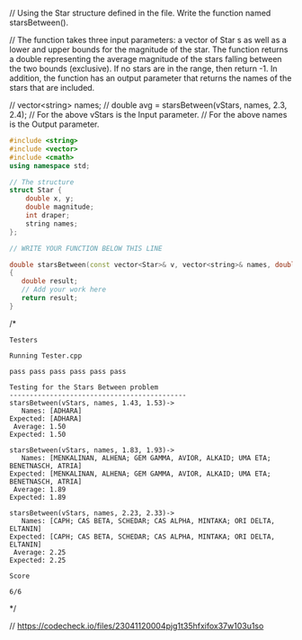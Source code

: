 // Using the Star structure defined in the file. Write the function named starsBetween().

// The function takes three input parameters: a vector of Star s as well as a lower and upper bounds for the magnitude of the star. The function returns a double representing the average magnitude of the stars falling between the two bounds (exclusive). If no stars are in the range, then return -1. In addition, the function has an output parameter that returns the names of the stars that are included.

// vector\<string\> names;
// double avg = starsBetween(vStars, names, 2.3, 2.4);
// For the above vStars is the Input parameter.
// For the above names is the Output parameter.

```cpp
#include <string>
#include <vector>
#include <cmath>
using namespace std;

// The structure
struct Star {
    double x, y;
    double magnitude;
    int draper;
    string names;
};

// WRITE YOUR FUNCTION BELOW THIS LINE

double starsBetween(const vector<Star>& v, vector<string>& names, double lower, double upper)
{
   double result;
   // Add your work here
   return result;
}
```

/*
```text
Testers

Running Tester.cpp

pass pass pass pass pass pass

Testing for the Stars Between problem
--------------------------------------------
starsBetween(vStars, names, 1.43, 1.53)-> 
   Names: [ADHARA]
Expected: [ADHARA]
 Average: 1.50
Expected: 1.50

starsBetween(vStars, names, 1.83, 1.93)-> 
   Names: [MENKALINAN, ALHENA; GEM GAMMA, AVIOR, ALKAID; UMA ETA; BENETNASCH, ATRIA]
Expected: [MENKALINAN, ALHENA; GEM GAMMA, AVIOR, ALKAID; UMA ETA; BENETNASCH, ATRIA]
 Average: 1.89
Expected: 1.89

starsBetween(vStars, names, 2.23, 2.33)-> 
   Names: [CAPH; CAS BETA, SCHEDAR; CAS ALPHA, MINTAKA; ORI DELTA, ELTANIN]
Expected: [CAPH; CAS BETA, SCHEDAR; CAS ALPHA, MINTAKA; ORI DELTA, ELTANIN]
 Average: 2.25
Expected: 2.25

Score

6/6
```

\*/

// https://codecheck.io/files/23041120004pjg1t35hfxifox37w103u1so